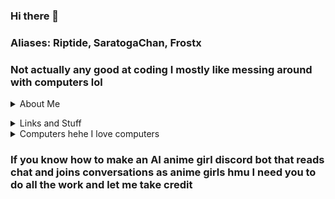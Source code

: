 ### Hi there 👋
### Aliases: Riptide, SaratogaChan, Frostx
### Not actually any good at coding I mostly like messing around with computers lol

<details>
  <summary>About Me</summary>
  
  
  I play osu! owo
  
  \*insert section about how Love Live Sunshine is my motivation and my reason for doing everything and why it's the greatest show ever\*
    </details>
  <details>
  <summary>Links and Stuff</summary>
  
- Discord: zhiktang#5322
- Twitter: https://twitter.com/zhiktang
- MAL: https://myanimelist.net/profile/zhiktang
- osu!: https://osu.ppy.sh/users/26376467
- Personal Website: too lazy to change two lines in nginx to move it over to zhiktang.com
  
  </details>
<details>
  <summary>Computers hehe I love computers</summary>
  

  
#### Homelab
SystemX 3650 M4
- 2x Xeon E5-2650v2
- 128gb RAM
- Proxmox
- does literally everything

Dell R410
- 2x Xeon X5670
- Ubuntu Server
- Literally sits around unplugged doing nothing

#### Personal Computers
Thinkpad X1 Yoga Gen 3
- Intel i5-8550U
- 16gb RAM
- Fedora 37 + i3wm/Windows 10 Pro
- Daily machine

Lenovo Legion 7 Gen 6
- Ryzen 9 5900HX
- RTX 3080 16GB
- 24gb RAM
- Windows 11 Home/Kubuntu 22.04
- Desktop Replacement
  </details>
### If you know how to make an AI anime girl discord bot that reads chat and joins conversations as anime girls hmu I need you to do all the work and let me take credit

<!--
**zhiktang/zhiktang** is a ✨ _special_ ✨ repository because its `README.md` (this file) appears on your GitHub profile.

Here are some ideas to get you started:

- 🔭 I’m currently working on ...
- 🌱 I’m currently learning ...
- 👯 I’m looking to collaborate on ...
- 🤔 I’m looking for help with ...
- 💬 Ask me about ...
- 📫 How to reach me: ...
- 😄 Pronouns: ...
- ⚡ Fun fact: ...
-->
